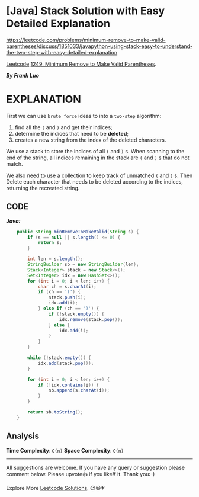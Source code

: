 # [Java] Stack Solution with Easy Detailed Explanation

https://leetcode.com/problems/minimum-remove-to-make-valid-parentheses/discuss/1851033/javapython-using-stack-easy-to-understand-the-two-step-with-easy-detailed-explanation

[Leetcode](https://leetcode.com/) [1249. Minimum Remove to Make Valid Parentheses](https://leetcode.com/problems/minimum-remove-to-make-valid-parentheses/).

***By Frank Luo***

# EXPLANATION

First we can use `brute force`  ideas to into a `two-step` algorithm:

1. find all the `(` and `)`  and get their indices;
2. determine the indices that need to be **deleted**;
3. creates a new string from the index of the deleted characters.

We use a stack to store the indices of all `(` and `)` s. When scanning to the end of the string, all indices remaining in the stack are `(` and `)` s that do not match. 

We also need to use a collection to keep track of unmatched `(` and `)` s. Then Delete each character that needs to be deleted according to the indices, returning the recreated string.

## CODE

***Java:***

```java
    public String minRemoveToMakeValid(String s) {
        if (s == null || s.length() <= 0) {
            return s;
        }

        int len = s.length();
        StringBuilder sb = new StringBuilder(len);
        Stack<Integer> stack = new Stack<>();
        Set<Integer> idx = new HashSet<>();
        for (int i = 0; i < len; i++) {
            char ch = s.charAt(i);
            if (ch == '(') {
                stack.push(i);
                idx.add(i);
            } else if (ch == ')') {
                if (!stack.empty()) {
                    idx.remove(stack.pop());
                } else {
                    idx.add(i);
                }
            }
        }

        while (!stack.empty()) {
            idx.add(stack.pop());
        }

        for (int i = 0; i < len; i++) {
            if (!idx.contains(i)) {
                sb.append(s.charAt(i));
            }
        }

        return sb.toString();
    }
```

## Analysis

**Time Complexity**: `O(n)`
**Space Complexity**: `O(n)`

------------

All suggestions are welcome. 
If you have any query or suggestion please comment below.
Please upvote👍 if you like💗 it. Thank you:-)

Explore More [Leetcode Solutions](https://leetcode.com/discuss/general-discussion/1868912/My-Leetcode-Solutions-All-In-One). 😉😃💗

